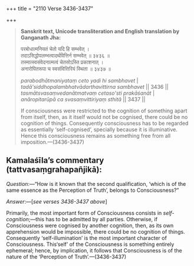 +++
title = "2110 Verse 3436-3437"

+++
> **Sanskrit text, Unicode transliteration and English translation by Ganganath Jha:** 
>
> परबोधात्मनियतं चेतो यदि हि सम्भवेत् ।  
> तदाऽसिद्धोपलम्भत्वादर्थवित्तिर्न सम्भवेत् ॥ ३४३६ ॥  
> तस्मात्स्वसंवेदनात्मत्वं चेतसोऽस्ति प्रकाशनात् ।  
> अनारोपितरूपा च स्वसंवित्तिरियं स्थिता ॥ ३४३७ ॥ 
>
> *parabodhātmaniyataṃ ceto yadi hi sambhavet* \|  
> *tadā'siddhopalambhatvādarthavittirna sambhavet* \|\| 3436 \|\|  
> *tasmātsvasaṃvedanātmatvaṃ cetaso'sti prakāśanāt* \|  
> *anāropitarūpā ca svasaṃvittiriyaṃ sthitā* \|\| 3437 \|\| 
>
> If consciousness were restricted to the cognition of something apart from itself, then, as it itself would not be cognised, there could be no cognition of things. Consequently consciousness has to be regarded as essentially ‘self-cognised’, specially because it is illuminative. Hence this consciousness remains as something free from all imposition.—(3436-3437)



## Kamalaśīla’s commentary (tattvasaṃgrahapañjikā):

*Question*:—“How is it known that the second qualification, ‘which is of the same essence as the Perception of Truth’, belongs to Consciousness?”

*Answer*:—[*see verses 3436-3437 above*]

Primarily, the most important form of Consciousness consists in *self-cognition*;—this has to be admitted by all parties. Otherwise, if Consciousness were cognised by another cognition, then, as its own apprehension would be impossible, there could be no cognition of things. Consequently ‘self-illumination’ is the most important character of Consciousness. This‘self’ of the Consciousness is something entirely ephemeral; hence, by implication, it follows that Consciousness is of the nature of the ‘Perception of Truth’.—(3436-3437)


